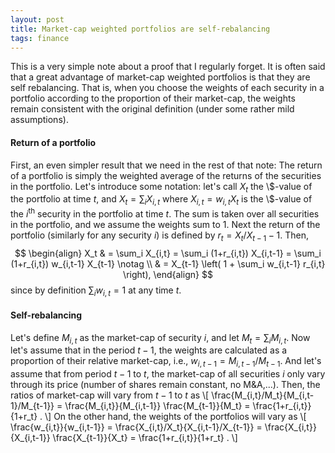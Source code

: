 ```yaml
---
layout: post
title: Market-cap weighted portfolios are self-rebalancing
tags: finance
---
```


This is a very simple note about a proof that I regularly forget. It is often
said that a great advantage of market-cap weighted portfolios is that they are
self rebalancing. That is, when you choose the weights of each security in a
portfolio according to the proportion of their market-cap, the weights remain
consistent with the original definition (under some rather mild assumptions).

#### Return of a portfolio
First, an even simpler result that we need in the rest of that note: The return
of a portfolio is simply the weighted average of the returns of the securities
in the portfolio. Let's introduce some notation: let's call $X_t$ the
\\$-value of
the portfolio at time $t$, and $X_t = \sum_i X_{i,t}$ where $X_{i,t} = w_{i,t}
X_t$ is the \\$-value of the $i^\text{th}$ security in the portfolio at time
$t$. 
The sum is taken over all securities in the portfolio, and we assume the weights
sum to 1.
Next the return of the portfolio (similarly for any security $i$) is defined by $r_t =
X_t/X_{t-1}-1$.
Then,
$$ \begin{align} 
X_t & = \sum_i X_{i,t} = \sum_i (1+r_{i,t}) X_{i,t-1} = \sum_i (1+r_{i,t})
w_{i,t-1} X_{t-1} \notag \\ 
& = X_{t-1} \left( 1 + \sum_i w_{i,t-1} r_{i,t} \right),
\end{align} $$
since by definition $\sum_i w_{i,t} = 1$ at any time $t$.


#### Self-rebalancing
Let's define $M_{i,t}$ as the market-cap of security $i$, and let $M_t =
\sum_i M_{i,t}$.
Now let's assume that in the period $t-1$, the weights are calculated as a
proportion of their relative market-cap, i.e., $w_{i,t-1} = M_{i,t-1} /
M_{t-1}$. And let's assume that from period $t-1$ to $t$, the market-cap of all
securities $i$ only vary through its price (number of shares remain constant, no
M$\&$A,...).
Then, the ratios of market-cap will vary from $t-1$ to $t$
as
\\[ \frac{M_{i,t}/M_t}{M_{i,t-1}/M_{t-1}} =  \frac{M_{i,t}}{M_{i,t-1}} \frac{M_{t-1}}{M_t}
 = \frac{1+r_{i,t}}{1+r_t} . \\]
On the other hand, the weights of the portfolios will vary as
\\[ \frac{w_{i,t}}{w_{i,t-1}} = \frac{X_{i,t}/X_t}{X_{i,t-1}/X_{t-1}} 
= \frac{X_{i,t}}{X_{i,t-1}} \frac{X_{t-1}}{X_t}
 = \frac{1+r_{i,t}}{1+r_t} . \\]

